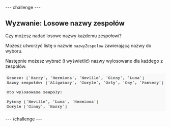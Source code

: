 \--- challenge \---

## Wyzwanie: Losowe nazwy zespołów

Czy możesz nadać losowe nazwy każdemu zespołowi?

Możesz utworzyć listę o nazwie `nazwyZespolow` zawierającą nazwy do wyboru.

Następnie możesz wybrać (i wyświetlić) nazwy wylosowane dla każdego z zespołów.

![screenshot](images/team-finished.png)

\--- /challenge \---